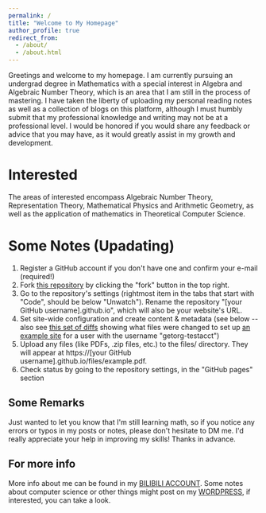 ```yaml
---
permalink: /
title: "Welcome to My Homepage"
author_profile: true
redirect_from: 
  - /about/
  - /about.html
---
```


Greetings and welcome to my homepage. I am currently pursuing an undergrad degree in Mathematics with a special interest in Algebra and Algebraic Number Theory, which is an area that I am still in the process of mastering. I have taken the liberty of uploading my personal reading notes as well as a collection of blogs on this platform, although I must humbly submit that my professional knowledge and writing may not be at a professional level. I would be honored if you would share any feedback or advice that you may have, as it would greatly assist in my growth and development.

Interested
======
The areas of interested encompass Algebraic Number Theory, Representation Theory, Mathematical Physics and Arithmetic Geometry, as well as the application of mathematics in Theoretical Computer Science.

Some Notes (Upadating)
======
1. Register a GitHub account if you don't have one and confirm your e-mail (required!)
1. Fork [this repository](https://github.com/academicpages/academicpages.github.io) by clicking the "fork" button in the top right. 
1. Go to the repository's settings (rightmost item in the tabs that start with "Code", should be below "Unwatch"). Rename the repository "[your GitHub username].github.io", which will also be your website's URL.
1. Set site-wide configuration and create content & metadata (see below -- also see [this set of diffs](http://archive.is/3TPas) showing what files were changed to set up [an example site](https://getorg-testacct.github.io) for a user with the username "getorg-testacct")
1. Upload any files (like PDFs, .zip files, etc.) to the files/ directory. They will appear at https://[your GitHub username].github.io/files/example.pdf.  
1. Check status by going to the repository settings, in the "GitHub pages" section


Some Remarks
------
Just wanted to let you know that I'm still learning math, so if you notice any errors or typos in my posts or notes, please don't hesitate to DM me. I'd really appreciate your help in improving my skills! Thanks in advance.

For more info
------
More info about me can be found in my [BILIBILI ACCOUNT](https://space.bilibili.com/118961960?spm_id_from=333.1365.0.0). Some notes about computer science or other things might post on my [WORDPRESS](https://scottmath.top/), if interested, you can take a look.
